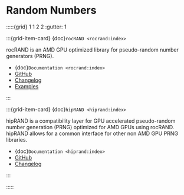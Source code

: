 # Random Numbers

:::::{grid} 1 1 2 2
:gutter: 1

:::{grid-item-card} {doc}`rocRAND <rocrand:index>`

rocRAND is an AMD GPU optimized library for pseudo-random number generators (PRNG).

* {doc}`Documentation <rocrand:index>`
* [GitHub](https://github.com/ROCmSoftwarePlatform/rocRAND/)
* [Changelog](https://github.com/ROCmSoftwarePlatform/rocRAND/blob/develop/CHANGELOG.md)
* [Examples](https://github.com/amd/rocm-examples/tree/develop/Libraries/rocRAND)

:::

:::{grid-item-card} {doc}`hipRAND <hiprand:index>`

hipRAND is a compatibility layer for GPU accelerated pseudo-random number
generation (PRNG) optimized for AMD GPUs using rocRAND. hipRAND allows for a
common interface for other non AMD GPU PRNG libraries.

* {doc}`Documentation <hiprand:index>`
* [GitHub](https://github.com/ROCmSoftwarePlatform/hipRAND/)
* [Changelog](https://github.com/ROCmSoftwarePlatform/hipRAND/blob/develop/CHANGELOG.md)

:::

:::::
